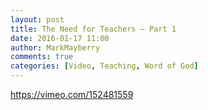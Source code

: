 ```yaml
---
layout: post
title: The Need for Teachers – Part 1
date: 2016-01-17 11:00
author: MarkMayberry
comments: true
categories: [Video, Teaching, Word of God]
---
```

https://vimeo.com/152481559

